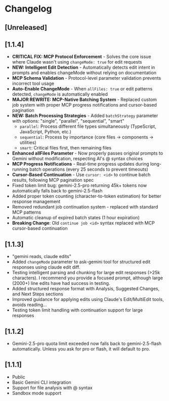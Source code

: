 # Changelog

## [Unreleased]

## [1.1.4]
- **CRITICAL FIX: MCP Protocol Enforcement** - Solves the core issue where Claude wasn't using `changeMode: true` for edit requests
- **NEW: Intelligent Edit Detection** - Automatically detects edit intent in prompts and enables changeMode without relying on documentation
- **MCP Schema Validation** - Protocol-level parameter validation prevents incorrect tool usage
- **Auto-Enable ChangeMode** - When `allFiles: true` or edit patterns detected, `changeMode` is automatically enabled
- **MAJOR REWRITE: MCP-Native Batching System** - Replaced custom job system with proper MCP progress notifications and cursor-based pagination
- **NEW: Batch Processing Strategies** - Added `batchStrategy` parameter with options: "single", "parallel", "sequential", "smart"
  - `parallel`: Process different file types simultaneously (TypeScript, JavaScript, Python, etc.)
  - `sequential`: Process by importance (core files → components → utilities)
  - `smart`: Critical files first, then remaining files
- **Enhanced allFiles Parameter** - Now properly passes original prompts to Gemini without modification, respecting AI's @ syntax choices
- **MCP Progress Notifications** - Real-time progress updates during long-running batch operations (every 25 seconds to prevent timeouts)
- **Cursor-Based Continuation** - Use `cursor: <id>` to continue batch results, following MCP pagination spec
- Fixed token limit bug: gemini-2.5-pro returning 45k+ tokens now automatically falls back to gemini-2.5-flash
- Added proper token counting (character-to-token estimation) for better response management
- Removed redundant job continuation system - replaced with standard MCP patterns
- Automatic cleanup of expired batch states (1 hour expiration)
- **Breaking Change**: Old `continue job <id>` syntax replaced with MCP cursor-based continuation

## [1.1.3]
- "gemini reads, claude edits"
- Added `changeMode` parameter to ask-gemini tool for structured edit responses using claude edit diff.
- Testing intelligent parsing and chunking for large edit responses (>25k characters). I recommend you provide a focused prompt, although large (2000+) line edits have had success in testing.
- Added structured response format with Analysis, Suggested Changes, and Next Steps sections
- Improved guidance for applying edits using Claude's Edit/MultiEdit tools, avoids reading...
- Testing token limit handling with continuation support for large responses

## [1.1.2]
- Gemini-2.5-pro quota limit exceeded now falls back to gemini-2.5-flash automatically. Unless you ask for pro or flash, it will default to pro.

## [1.1.1]

- Public
- Basic Gemini CLI integration
- Support for file analysis with @ syntax
- Sandbox mode support

